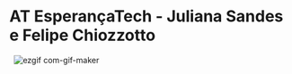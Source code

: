 # AT EsperançaTech - Juliana Sandes e Felipe Chiozzotto


 
![ezgif com-gif-maker](https://github.com/JulianaSandes/AT-EX21/assets/84139776/8a0e6122-6c4b-4d95-a88a-7e405cee62aa)
